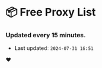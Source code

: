 # :package: Free Proxy List
### Updated every 15 minutes.

- Last updated: `2024-07-31 16:51`

:heart:
